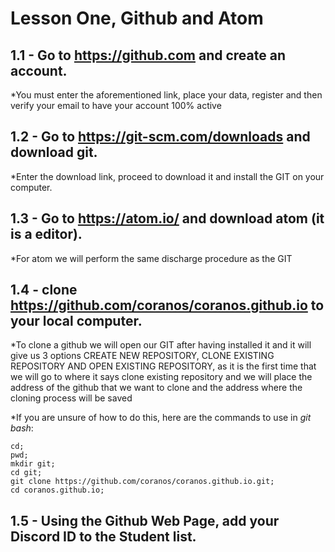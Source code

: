 # Lesson One, Github and Atom

## 1.1 - Go to https://github.com and create an account.

*You must enter the aforementioned link, place your data, register and then verify your email to have your account 100% active

## 1.2 - Go to https://git-scm.com/downloads and download git.

*Enter the download link, proceed to download it and install the GIT on your computer.

## 1.3 - Go to https://atom.io/ and download atom (it is a editor).

*For atom we will perform the same discharge procedure as the GIT

## 1.4 - clone https://github.com/coranos/coranos.github.io to your local computer.

*To clone a github we will open our GIT after having installed it and it will give us 3 options CREATE NEW REPOSITORY, CLONE EXISTING REPOSITORY AND OPEN EXISTING REPOSITORY, as it is the first time that we will go to where it says clone existing repository and we will place the address of the github that we want to clone and the address where the cloning process will be saved

*If you are unsure of how to do this, here are the commands to use in *git bash*:
```
cd;
pwd;
mkdir git;
cd git;
git clone https://github.com/coranos/coranos.github.io.git;
cd coranos.github.io;
```

## 1.5 - Using the Github Web Page, add your Discord ID to the Student  list.
